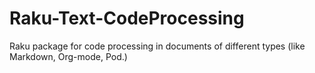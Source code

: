 # Raku-Text-CodeProcessing
Raku package for code processing in documents of different types (like Markdown, Org-mode, Pod.)
